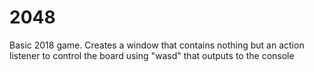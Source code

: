 # 2048
Basic 2018 game. Creates a window that contains nothing but an action listener to control the board using "wasd" that outputs to the console
